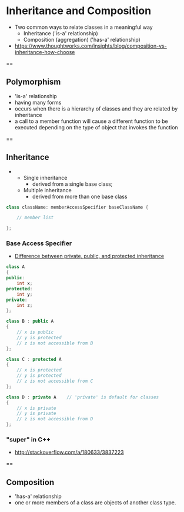 # Inheritance and Composition
- Two common ways to relate classes in a meaningful way
    + Inheritance ('is-a' relationship)
    + Composition (aggregation) ('has-a' relationship)
- https://www.thoughtworks.com/insights/blog/composition-vs-inheritance-how-choose

==

## Polymorphism
- 'is-a' relationship
- having many forms
- occurs when there is a hierarchy of classes and they are related by inheritance
- a call to a member function will cause a different function to be executed depending on the type of object that invokes the function

==

## Inheritance
- 
    + Single inheritance
        + derived from a single base class; 
    + Multiple inheritance
        + derived from more than one base class

```cpp
class className: memberAccessSpecifier baseClassName {

    // member list

};
```

### Base Access Specifier
- [Difference between private, public, and protected inheritance](http://stackoverflow.com/questions/860339/difference-between-private-public-and-protected-inheritance)

```cpp
class A 
{
public:
    int x;
protected:
    int y;
private:
    int z;
};

class B : public A
{
    // x is public
    // y is protected
    // z is not accessible from B
};

class C : protected A
{
    // x is protected
    // y is protected
    // z is not accessible from C
};

class D : private A    // 'private' is default for classes
{
    // x is private
    // y is private
    // z is not accessible from D
};
```

### "super" in C++

- http://stackoverflow.com/a/180633/3837223

==

## Composition

- 'has-a' relationship
- one or more members of a class are objects of another class type.



